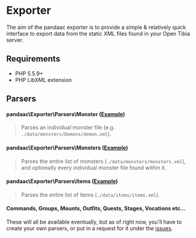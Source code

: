 # Exporter
The aim of the pandaac exporter is to provide a simple & relatively quick interface to export data from the static XML files found in your Open Tibia server.

## Requirements
* PHP 5.5.9+
* PHP LibXML extension

## Parsers
#### pandaac\Exporter\Parsers\Monster ([Example](https://github.com/pandaac/exporter/wiki/Example:-Individual-monster-(e.g.-demon.xml)))

> Parses an individual monster file (e.g. `./data/monsters/Demons/demon.xml`).

#### pandaac\Exporter\Parsers\Monsters ([Example](https://github.com/pandaac/exporter/wiki/Example:-Monster-list-(monsters.xml)))

> Parses the entire list of monsters (`./data/monsters/monsters.xml`), and optionally every individual monster file found within it.

#### pandaac\Exporter\Parsers\Items ([Example](https://github.com/pandaac/exporter/wiki/Example:-Item-list-(items.xml)))

> Parses the entire list of items (`./data/items/items.xml`).

#### Commands, Groups, Mounts, Outfits, Quests, Stages, Vocations etc...
These will all be available eventually, but as of right now, you'll have to create your own parsers, or put in a request for it under the [issues](https://github.com/pandaac/exporter/issues).
